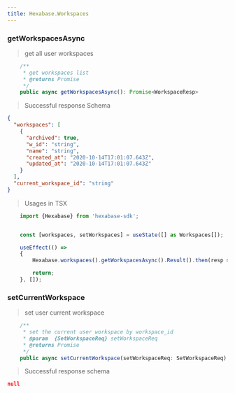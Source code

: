 ```yaml
---
title: Hexabase.Workspaces
---
```


### getWorkspacesAsync

> get all user workspaces

```ts
    /**
     * get workspaces list
     * @returns Promise
     */
    public async getWorkspacesAsync(): Promise<WorkspaceResp>
```

> Successful response Schema

```json
{
  "workspaces": [
    {
      "archived": true,
      "w_id": "string",
      "name": "string",
      "created_at": "2020-10-14T17:01:07.643Z",
      "updated_at": "2020-10-14T17:01:07.643Z"
    }
  ],
  "current_workspace_id": "string"
}
```

> Usages in TSX

```jsx
    import {Hexabase} from 'hexabase-sdk';


    const [workspaces, setWorkspaces] = useState([] as Workspaces[]);

    useEffect(() =>
    {
        Hexabase.workspaces().getWorkspacesAsync().Result().then(resp => setWorkspaces(resp.workspaces));

        return;
    }, []);    
```

### setCurrentWorkspace

> set user current workspace

```ts
    /**
     * set the current user workspace by workspace_id
     * @param  {SetWorkspaceReq} setWorkspaceReq
     * @returns Promise
     */
    public async setCurrentWorkspace(setWorkspaceReq: SetWorkspaceReq): Promise<object>
```

> Successful response schema

```json
null
```